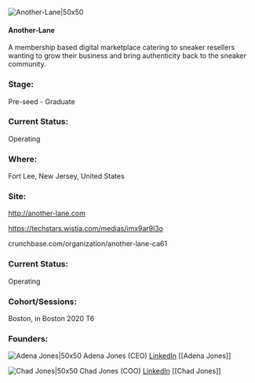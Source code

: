 

![Another-Lane|50x50](https://apimg.techstars.com/connect/images/image_files/5f9ee67444e082089000000d/original/Final__AL_FC_Primary_Combo_BLK.png)

#### Another-Lane
A membership based digital marketplace catering to sneaker resellers wanting to grow their business and bring authenticity back to the sneaker community.

### Stage: 
Pre-seed - Graduate 

### Current Status: 
Operating

### Where:
Fort Lee, New Jersey, United States

### Site:
http://another-lane.com

https://techstars.wistia.com/medias/imx9ar9l3o

crunchbase.com/organization/another-lane-ca61

### Current Status: 
Operating

### Cohort/Sessions: 
Boston, in Boston 2020 T6

### Founders: 

![Adena Jones|50x50](https://f6s-public.s3.amazonaws.com/profiles/2599299_th2.jpg) Adena Jones (CEO) [LinkedIn](https://linkedin.com/in/adenajones) [[Adena Jones]]

![Chad Jones|50x50](http://s3.amazonaws.com/ts-accel-connect-uploads/images/image_files/56b2253abbe36f3f3000000e/original/IMG_5206.jpg) Chad Jones (COO) [LinkedIn](https://linkedin.com/in/alexander-vu-0012aa69) [[Chad Jones]]


